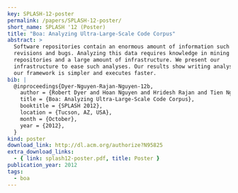 ```yaml
---
key: SPLASH-12-poster
permalink: /papers/SPLASH-12-poster/
short_name: SPLASH '12 (Poster)
title: "Boa: Analyzing Ultra-Large-Scale Code Corpus"
abstract: >
  Software repositories contain an enormous amount of information such as
  revisions and bugs. Analyzing this data requires knowledge in mining software
  repositories and a large amount of infrastructure. We present our
  infrastructure to ease such analyses. Our results show writing analyses with
  our framework is simpler and executes faster.
bib: |
  @inproceedings{Dyer-Nguyen-Rajan-Nguyen-12b,
    author = {Robert Dyer and Hoan Nguyen and Hridesh Rajan and Tien Nguyen},
    title = {Boa: Analyzing Ultra-Large-Scale Code Corpus},
    booktitle = {SPLASH 2012},
    location = {Tucson, AZ, USA},
    month = {October},
    year = {2012},
  }
kind: poster
download_link: http://dl.acm.org/authorize?N95825
extra_download_links:
  - { link: splash12-poster.pdf, title: Poster }
publication_year: 2012
tags:
  - boa
---
```

